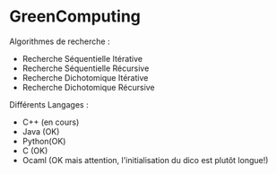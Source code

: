 # GreenComputing

Algorithmes de recherche :
+ Recherche Séquentielle Itérative
+ Recherche Séquentielle Récursive
+ Recherche Dichotomique Itérative
+ Recherche Dichotomique Récursive

Différents Langages :
+ C++ (en cours)
+ Java (OK)
+ Python(OK)
+ C (OK)
+ Ocaml (OK mais attention, l'initialisation du dico est plutôt longue!)
